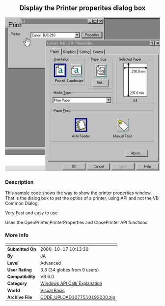 ﻿<div align="center">

## Display the Printer properites dialog box

<img src="PIC2000101932247553.jpg">
</div>

### Description

This sample code shows the way to show the printer properties window, That is the dialog box to set the optios of a printer, using API and not the VB Common Dialog.

Very Fast and easy to use

Uses the OpenPrinter,PrinterProperties and ClosePrinter API functions
 
### More Info
 


<span>             |<span>
---                |---
**Submitted On**   |2000-10-17 10:13:30
**By**             |[JA](https://github.com/Planet-Source-Code/PSCIndex/blob/master/ByAuthor/ja.md)
**Level**          |Advanced
**User Rating**    |3.8 (34 globes from 9 users)
**Compatibility**  |VB 6\.0
**Category**       |[Windows API Call/ Explanation](https://github.com/Planet-Source-Code/PSCIndex/blob/master/ByCategory/windows-api-call-explanation__1-39.md)
**World**          |[Visual Basic](https://github.com/Planet-Source-Code/PSCIndex/blob/master/ByWorld/visual-basic.md)
**Archive File**   |[CODE\_UPLOAD1077510192000\.zip](https://github.com/Planet-Source-Code/ja-display-the-printer-properites-dialog-box__1-12146/archive/master.zip)








